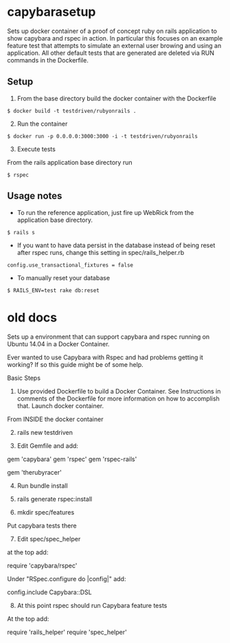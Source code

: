 # capybarasetup 

Sets up docker container of a proof of concept ruby on rails
application to show capybara and rspec in action.  In particular this
focuses on an example feature test that attempts to simulate an
external user browing and using an application.  All other default
tests that are generated are deleted via RUN commands in the
Dockerfile.

## Setup

1. From the base directory build the docker container with the Dockerfile

 ```
 $ docker build -t testdriven/rubyonrails .
 ```

2. Run the container

 ```
 $ docker run -p 0.0.0.0:3000:3000 -i -t testdriven/rubyonrails
 ```

3. Execute tests

 From the rails application base directory run

 ```
 $ rspec
 ```


## Usage notes

* To run the reference application, just fire up WebRick from the
  application base directory.

```
$ rails s
```

* If you want to have data persist in the database instead of being
  reset after rspec runs, change this setting in
  spec/rails_helper.rb

```
config.use_transactional_fixtures = false
```

* To manually reset your database

```
$ RAILS_ENV=test rake db:reset
```


# old docs

Sets up a environment that can support capybara and rspec running on Ubuntu 14.04  in a Docker Container. 

Ever wanted to use Capybara with Rspec and had problems getting it working?  If so this guide might be of some help.

Basic Steps

1) Use provided Dockerfile to build a Docker Container.  See Instructions in comments of the Dockerfile for more information on how to accomplish that.  Launch docker container.

From INSIDE the docker container

2) rails new testdriven

3) Edit Gemfile and add:

gem 'capybara'
gem 'rspec'
gem 'rspec-rails'

gem 'therubyracer'

4) Run bundle install

5) rails generate rspec:install

6) mkdir spec/features

Put capybara tests there

7) Edit spec/spec_helper

at the top add:

require 'capybara/rspec'

Under "RSpec.configure do |config|" add:

  config.include Capybara::DSL

8) At this point rspec should run Capybara feature tests

At the top add:

require 'rails_helper'
require 'spec_helper'


